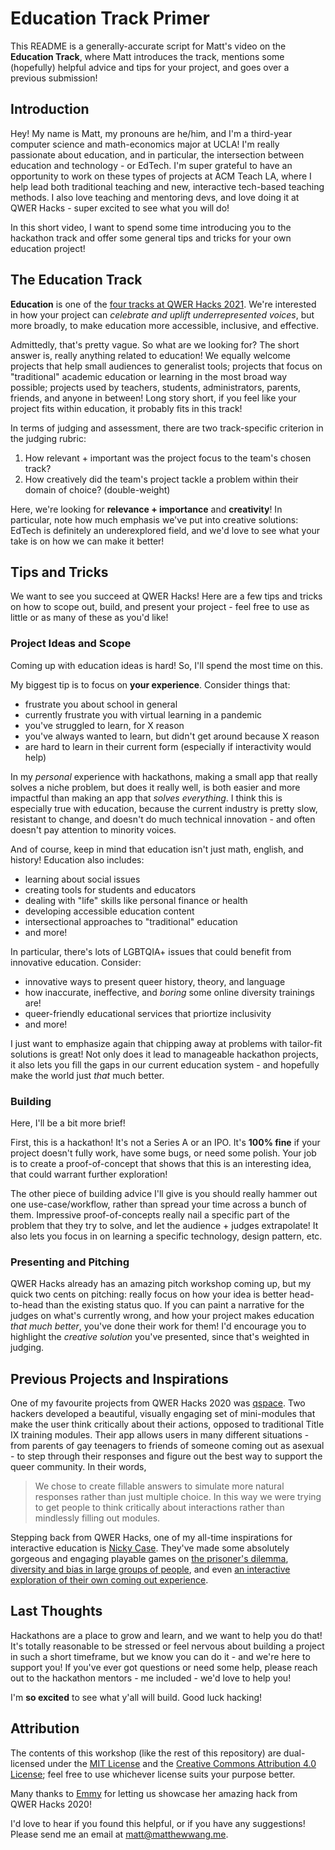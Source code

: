 # Education Track Primer

This README is a generally-accurate script for Matt's video on the **Education Track**, where Matt introduces the track, mentions some (hopefully) helpful advice and tips for your project, and goes over a previous submission!

## Introduction

Hey! My name is Matt, my pronouns are he/him, and I'm a third-year computer science and math-economics major at UCLA! I'm really passionate about education, and in particular, the intersection between education and technology - or EdTech. I'm super grateful to have an opportunity to work on these types of projects at ACM Teach LA, where I help lead both traditional teaching and new, interactive tech-based teaching methods. I also love teaching and mentoring devs, and love doing it at QWER Hacks - super excited to see what you will do!

In this short video, I want to spend some time introducing you to the hackathon track and offer some general tips and tricks for your own education project!

## The Education Track

**Education** is one of the [four tracks at QWER Hacks 2021](https://www.qwerhacks.com/). We're interested in how your project can *celebrate and uplift underrepresented voices*, but more broadly, to make education more accessible, inclusive, and effective.

Admittedly, that's pretty vague. So what are we looking for? The short answer is, really anything related to education! We equally welcome projects that help small audiences to generalist tools; projects that focus on "traditional" academic education or learning in the most broad way possible; projects used by teachers, students, administrators, parents, friends, and anyone in between! Long story short, if you feel like your project fits within education, it probably fits in this track!

In terms of judging and assessment, there are two track-specific criterion in the judging rubric:

1. How relevant + important was the project focus to the team's chosen track?
2. How creatively did the team's project tackle a problem within their domain of choice? (double-weight)

Here, we're looking for **relevance + importance** and **creativity**! In particular, note how much emphasis we've put into creative solutions: EdTech is definitely an underexplored field, and we'd love to see what your take is on how we can make it better!

## Tips and Tricks

We want to see you succeed at QWER Hacks! Here are a few tips and tricks on how to scope out, build, and present your project - feel free to use as little or as many of these as you'd like!

### Project Ideas and Scope

Coming up with education ideas is hard! So, I'll spend the most time on this.

My biggest tip is to focus on **your experience**. Consider things that:

* frustrate you about school in general
* currently frustrate you with virtual learning in a pandemic
* you've struggled to learn, for X reason
* you've always wanted to learn, but didn't get around because X reason
* are hard to learn in their current form (especially if interactivity would help)

In my *personal* experience with hackathons, making a small app that really solves a niche problem, but does it really well, is both easier and more impactful than making an app that *solves everything*. I think this is especially true with education, because the current industry is pretty slow, resistant to change, and doesn't do much technical innovation - and often doesn't pay attention to minority voices.

And of course, keep in mind that education isn't just math, english, and history! Education also includes:

* learning about social issues
* creating tools for students and educators
* dealing with "life" skills like personal finance or health
* developing accessible education content
* intersectional approaches to "traditional" education
* and more!

In particular, there's lots of LGBTQIA+ issues that could benefit from innovative education. Consider:

* innovative ways to present queer history, theory, and language
* how inaccurate, ineffective, and *boring* some online diversity trainings are!
* queer-friendly educational services that priortize inclusivity
* and more!

I just want to emphasize again that chipping away at problems with tailor-fit solutions is great! Not only does it lead to manageable hackathon projects, it also lets you fill the gaps in our current education system - and hopefully make the world just *that* much better.

### Building

Here, I'll be a bit more brief!

First, this is a hackathon! It's not a Series A or an IPO. It's **100% fine** if your project doesn't fully work, have some bugs, or need some polish. Your job is to create a proof-of-concept that shows that this is an interesting idea, that could warrant further exploration!

The other piece of building advice I'll give is you should really hammer out one use-case/workflow, rather than spread your time across a bunch of them. Impressive proof-of-concepts really nail a specific part of the problem that they try to solve, and let the audience + judges extrapolate! It also lets you focus in on learning a specific technology, design pattern, etc.

### Presenting and Pitching

QWER Hacks already has an amazing pitch workshop coming up, but my quick two cents on pitching: really focus on how your idea is better head-to-head than the existing status quo. If you can paint a narrative for the judges on what's currently wrong, and how your project makes education *that much better*, you've done their work for them! I'd encourage you to highlight the *creative solution* you've presented, since that's weighted in judging.

## Previous Projects and Inspirations

One of my favourite projects from QWER Hacks 2020 was [qspace](https://devpost.com/software/qspace). Two hackers developed a beautiful, visually engaging set of mini-modules that make the user think critically about their actions, opposed to traditional Title IX training modules. Their app allows users in many different situations - from parents of gay teenagers to friends of someone coming out as asexual - to step through their responses and figure out the best way to support the queer community. In their words,

> We chose to create fillable answers to simulate more natural responses rather than just multiple choice. In this way we were trying to get people to think critically about interactions rather than mindlessly filling out modules.

Stepping back from QWER Hacks, one of my all-time inspirations for interactive education is [Nicky Case](https://ncase.me/). They've made some absolutely gorgeous and engaging playable games on [the prisoner's dilemma](https://ncase.me/trust/), [diversity and bias in large groups of people](https://ncase.me/polygons/), and even [an interactive exploration of their own coming out experience](https://ncase.itch.io/coming-out-simulator-2014).

## Last Thoughts

Hackathons are a place to grow and learn, and we want to help you do that! It's totally reasonable to be stressed or feel nervous about building a project in such a short timeframe, but we know you can do it - and we're here to support you! If you've ever got questions or need some help, please reach out to the hackathon mentors - me included - we'd love to help you!

I'm **so excited** to see what y'all will build. Good luck hacking!

## Attribution

The contents of this workshop (like the rest of this repository) are dual-licensed under the [MIT License](https://github.com/malsf21/qwerhacks-21-workshops/blob/main/LICENSE) and the [Creative Commons Attribution 4.0 License](https://creativecommons.org/licenses/by/4.0/); feel free to use whichever license suits your purpose better.

Many thanks to [Emmy](https://www.emmycao.com/) for letting us showcase her amazing hack from QWER Hacks 2020!

I'd love to hear if you found this helpful, or if you have any suggestions! Please send me an email at [matt@matthewwang.me](mailto:matt@matthewwang.me).
